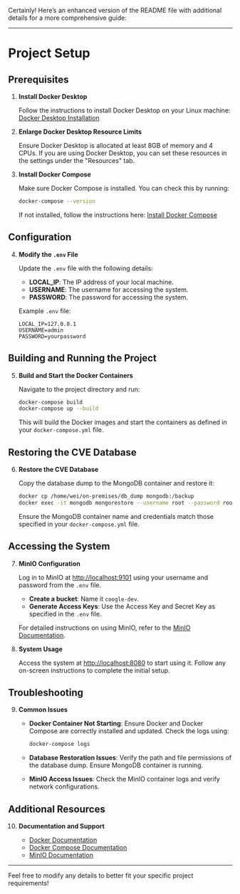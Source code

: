 Certainly! Here’s an enhanced version of the README file with additional details for a more comprehensive guide:

---

# Project Setup

## Prerequisites

1. **Install Docker Desktop**

   Follow the instructions to install Docker Desktop on your Linux machine:
   [Docker Desktop Installation](https://docs.docker.com/desktop/install/linux-install/)

2. **Enlarge Docker Desktop Resource Limits**

   Ensure Docker Desktop is allocated at least 8GB of memory and 4 CPUs. If you are using Docker Desktop, you can set these resources in the settings under the "Resources" tab.

3. **Install Docker Compose**

   Make sure Docker Compose is installed. You can check this by running:

   ```sh
   docker-compose --version
   ```

   If not installed, follow the instructions here: [Install Docker Compose](https://docs.docker.com/compose/install/)

## Configuration

4. **Modify the `.env` File**

   Update the `.env` file with the following details:

   - **LOCAL_IP**: The IP address of your local machine.
   - **USERNAME**: The username for accessing the system.
   - **PASSWORD**: The password for accessing the system.

   Example `.env` file:

   ```env
   LOCAL_IP=127.0.0.1
   USERNAME=admin
   PASSWORD=yourpassword
   ```

## Building and Running the Project

5. **Build and Start the Docker Containers**

   Navigate to the project directory and run:

   ```sh
   docker-compose build
   docker-compose up --build
   ```

   This will build the Docker images and start the containers as defined in your `docker-compose.yml` file.

## Restoring the CVE Database

6. **Restore the CVE Database**

   Copy the database dump to the MongoDB container and restore it:

   ```sh
   docker cp /home/wei/on-premises/db_dump mongodb:/backup
   docker exec -it mongodb mongorestore --username root --password rootpassword /backup
   ```

   Ensure the MongoDB container name and credentials match those specified in your `docker-compose.yml` file.

## Accessing the System

7. **MinIO Configuration**

   Log in to MinIO at [http://localhost:9101](http://localhost:9101) using your username and password from the `.env` file.

   - **Create a bucket**: Name it `coogle-dev`.
   - **Generate Access Keys**: Use the Access Key and Secret Key as specified in the `.env` file.

   For detailed instructions on using MinIO, refer to the [MinIO Documentation](https://docs.min.io/).

8. **System Usage**

   Access the system at [http://localhost:8080](http://localhost:8080) to start using it. Follow any on-screen instructions to complete the initial setup.

## Troubleshooting

9. **Common Issues**

   - **Docker Container Not Starting**: Ensure Docker and Docker Compose are correctly installed and updated. Check the logs using:

     ```sh
     docker-compose logs
     ```

   - **Database Restoration Issues**: Verify the path and file permissions of the database dump. Ensure MongoDB container is running.

   - **MinIO Access Issues**: Check the MinIO container logs and verify network configurations.

## Additional Resources

10. **Documentation and Support**

    - [Docker Documentation](https://docs.docker.com/)
    - [Docker Compose Documentation](https://docs.docker.com/compose/)
    - [MinIO Documentation](https://docs.min.io/)

---

Feel free to modify any details to better fit your specific project requirements!
